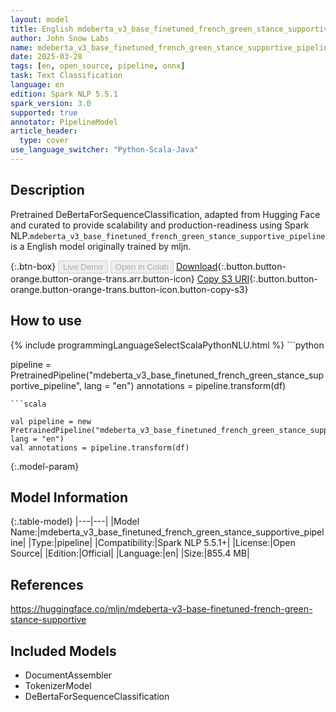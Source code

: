 ```yaml
---
layout: model
title: English mdeberta_v3_base_finetuned_french_green_stance_supportive_pipeline pipeline DeBertaForSequenceClassification from mljn
author: John Snow Labs
name: mdeberta_v3_base_finetuned_french_green_stance_supportive_pipeline
date: 2025-03-28
tags: [en, open_source, pipeline, onnx]
task: Text Classification
language: en
edition: Spark NLP 5.5.1
spark_version: 3.0
supported: true
annotator: PipelineModel
article_header:
  type: cover
use_language_switcher: "Python-Scala-Java"
---
```


## Description

Pretrained DeBertaForSequenceClassification, adapted from Hugging Face and curated to provide scalability and production-readiness using Spark NLP.`mdeberta_v3_base_finetuned_french_green_stance_supportive_pipeline` is a English model originally trained by mljn.

{:.btn-box}
<button class="button button-orange" disabled>Live Demo</button>
<button class="button button-orange" disabled>Open in Colab</button>
[Download](https://s3.amazonaws.com/auxdata.johnsnowlabs.com/public/models/mdeberta_v3_base_finetuned_french_green_stance_supportive_pipeline_en_5.5.1_3.0_1743130343800.zip){:.button.button-orange.button-orange-trans.arr.button-icon}
[Copy S3 URI](s3://auxdata.johnsnowlabs.com/public/models/mdeberta_v3_base_finetuned_french_green_stance_supportive_pipeline_en_5.5.1_3.0_1743130343800.zip){:.button.button-orange.button-orange-trans.button-icon.button-copy-s3}

## How to use



<div class="tabs-box" markdown="1">
{% include programmingLanguageSelectScalaPythonNLU.html %}
```python

pipeline = PretrainedPipeline("mdeberta_v3_base_finetuned_french_green_stance_supportive_pipeline", lang = "en")
annotations =  pipeline.transform(df)   

```
```scala

val pipeline = new PretrainedPipeline("mdeberta_v3_base_finetuned_french_green_stance_supportive_pipeline", lang = "en")
val annotations = pipeline.transform(df)

```
</div>

{:.model-param}
## Model Information

{:.table-model}
|---|---|
|Model Name:|mdeberta_v3_base_finetuned_french_green_stance_supportive_pipeline|
|Type:|pipeline|
|Compatibility:|Spark NLP 5.5.1+|
|License:|Open Source|
|Edition:|Official|
|Language:|en|
|Size:|855.4 MB|

## References

https://huggingface.co/mljn/mdeberta-v3-base-finetuned-french-green-stance-supportive

## Included Models

- DocumentAssembler
- TokenizerModel
- DeBertaForSequenceClassification